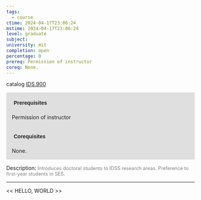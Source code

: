 ```yaml
---
tags:
  - course
ctime: 2024-04-17T23:06:24
mstime: 2024-04-17T23:06:24
level: graduate
subject: 
university: mit
completion: open
percentage: 0
prereq: Permission of instructor
coreq: None.
---
```


catalog [IDS.900](http://student.mit.edu/catalog/mIDSa.html#IDS.900)

<span style="display: block; padding: 15px; background-color: rgb(100, 100, 100, 0.2);"><font id="m_prereq4053_0" style="display: block; font-family: Arial, sans-serif; font-weight: bold; padding: 5px">Prerequisites</font><br><span id="prereq4053_0">Permission of instructor</span></span>
<span style="display: block; padding: 15px; background-color: rgb(100, 100, 100, 0.2);"><font id="m_coreq4053_0" style="display: block; font-family: Arial, sans-serif; font-weight: bold; padding: 5px">Corequisites</font><br><span id="coreq4053_0">None.</span></span>

<font style="">Description:</font>
<font style="color: grey; font-size: 0.8rem;">Introduces doctoral students to IDSS research areas. Preference to first-year students in SES.</font>



---

<< HELLO, WORLD >>
